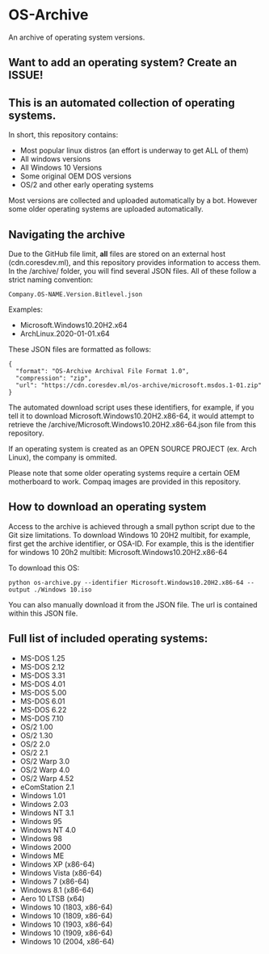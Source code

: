 # OS-Archive
An archive of operating system versions.

## Want to add an operating system? Create an ISSUE!

## This is an automated collection of operating systems.
In short, this repository contains:
- Most popular linux distros (an effort is underway to get ALL of them)
- All windows versions
- All Windows 10 Versions
- Some original OEM DOS versions
- OS/2 and other early operating systems

Most versions are collected and uploaded automatically by a bot. However some older operating systems are uploaded automatically.

## Navigating the archive
Due to the GitHub file limit, **all** files are stored on an external host (cdn.coresdev.ml), and this repository provides information to access them.
In the /archive/ folder, you will find several JSON files. All of these follow a strict naming convention:
```
Company.OS-NAME.Version.Bitlevel.json
```
Examples:
- Microsoft.Windows10.20H2.x64
- ArchLinux.2020-01-01.x64

These JSON files are formatted as follows:
```
{
  "format": "OS-Archive Archival File Format 1.0",
  "compression": "zip",
  "url": "https://cdn.coresdev.ml/os-archive/microsoft.msdos.1-01.zip"
}
```

The automated download script uses these identifiers, for example, if you tell it to download Microsoft.Windows10.20H2.x86-64, it would attempt to retrieve the /archive/Microsoft.Windows10.20H2.x86-64.json file from this repository.

If an operating system is created as an OPEN SOURCE PROJECT (ex. Arch Linux), the company is ommited.

Please note that some older operating systems require a certain OEM motherboard to work. Compaq images are provided in this repository.

## How to download an operating system
Access to the archive is achieved through a small python script due to the Git size limitations. To download Windows 10 20H2 multibit, for example, first get the archive identifier, or OSA-ID.
For example, this is the identifier for windows 10 20h2 multibit:
Microsoft.Windows10.20H2.x86-64

To download this OS:
```
python os-archive.py --identifier Microsoft.Windows10.20H2.x86-64 --output ./Windows 10.iso
```

You can also manually download it from the JSON file. The url is contained within this JSON file.

## Full list of included operating systems:
- MS-DOS 1.25
- MS-DOS 2.12
- MS-DOS 3.31
- MS-DOS 4.01
- MS-DOS 5.00
- MS-DOS 6.01
- MS-DOS 6.22
- MS-DOS 7.10
- OS/2 1.00
- OS/2 1.30
- OS/2 2.0
- OS/2 2.1
- OS/2 Warp 3.0
- OS/2 Warp 4.0
- OS/2 Warp 4.52
- eComStation 2.1
- Windows 1.01
- Windows 2.03
- Windows NT 3.1
- Windows 95
- Windows NT 4.0
- Windows 98
- Windows 2000
- Windows ME
- Windows XP (x86-64)
- Windows Vista (x86-64)
- Windows 7 (x86-64)
- Windows 8.1 (x86-64)
- Aero 10 LTSB (x64)
- Windows 10 (1803, x86-64)
- Windows 10 (1809, x86-64)
- Windows 10 (1903, x86-64)
- Windows 10 (1909, x86-64)
- Windows 10 (2004, x86-64)
